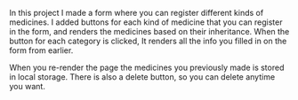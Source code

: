 In this project I made a form where you can register different kinds of medicines. 
I added buttons for each kind of medicine that you can register in the form, and renders the medicines based on their inheritance. 
When the button for each category is clicked, It renders all the info you filled in on the form from earlier. 

When you re-render the page the medicines you previously made is stored in local storage. There is also a delete button, so you can delete anytime you want.
